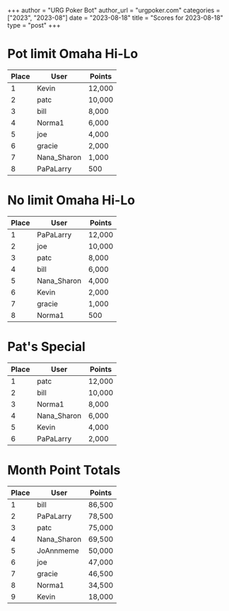 +++
author = "URG Poker Bot"
author_url = "urgpoker.com"
categories = ["2023", "2023-08"]
date = "2023-08-18"
title = "Scores for 2023-08-18"
type = "post"
+++
# Pot limit Omaha Hi-Lo

| Place | User | Points |
|-------|------|--------|
| 1 | Kevin | 12,000 |
| 2 | patc | 10,000 |
| 3 | bill | 8,000 |
| 4 | Norma1 | 6,000 |
| 5 | joe | 4,000 |
| 6 | gracie | 2,000 |
| 7 | Nana_Sharon | 1,000 |
| 8 | PaPaLarry | 500 |

# No limit Omaha Hi-Lo

| Place | User | Points |
|-------|------|--------|
| 1 | PaPaLarry | 12,000 |
| 2 | joe | 10,000 |
| 3 | patc | 8,000 |
| 4 | bill | 6,000 |
| 5 | Nana_Sharon | 4,000 |
| 6 | Kevin | 2,000 |
| 7 | gracie | 1,000 |
| 8 | Norma1 | 500 |

# Pat's Special

| Place | User | Points |
|-------|------|--------|
| 1 | patc | 12,000 |
| 2 | bill | 10,000 |
| 3 | Norma1 | 8,000 |
| 4 | Nana_Sharon | 6,000 |
| 5 | Kevin | 4,000 |
| 6 | PaPaLarry | 2,000 |

# Month Point Totals

| Place | User | Points |
|-------|------|--------|
| 1 | bill | 86,500 |
| 2 | PaPaLarry | 78,500 |
| 3 | patc | 75,000 |
| 4 | Nana_Sharon | 69,500 |
| 5 | JoAnnmeme | 50,000 |
| 6 | joe | 47,000 |
| 7 | gracie | 46,500 |
| 8 | Norma1 | 34,500 |
| 9 | Kevin | 18,000 |
